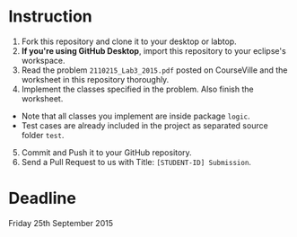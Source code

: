 # Instruction

1. Fork this repository and clone it to your desktop or labtop.
2. **If you're using GitHub Desktop**, import this repository to your eclipse's workspace.
3. Read the problem `2110215_Lab3_2015.pdf` posted on CourseVille and the worksheet in this repository thoroughly.
4. Implement the classes specified in the problem. Also finish the worksheet.
  * Note that all classes you implement are inside package `logic`.
  * Test cases are already included in the project as separated source folder `test`.
5. Commit and Push it to your GitHub repository.
6. Send a Pull Request to us with Title: `[STUDENT-ID] Submission`.

# Deadline
Friday 25th September 2015
